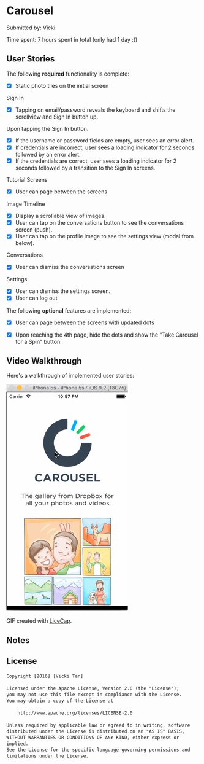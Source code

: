 # Carousel

Submitted by: Vicki

Time spent: 7 hours spent in total (only had 1 day :()

## User Stories

The following **required** functionality is complete:
* [x] Static photo tiles on the initial screen

Sign In
* [x] Tapping on email/password reveals the keyboard and shifts the scrollview and Sign In button up.

Upon tapping the Sign In button.
* [x] If the username or password fields are empty, user sees an error alert.
* [x] If credentials are incorrect, user sees a loading indicator for 2 seconds followed by an error alert.
* [x] If the credentials are correct, user sees a loading indicator for 2 seconds followed by a transition to the Sign In screens.

Tutorial Screens
* [x] User can page between the screens

Image Timeline
* [x] Display a scrollable view of images.
* [x] User can tap on the conversations button to see the conversations screen (push).
* [x] User can tap on the profile image to see the settings view (modal from below).

Conversations
* [x] User can dismiss the conversations screen

Settings
* [x] User can dismiss the settings screen.
* [x] User can log out

The following **optional** features are implemented:
* [x] User can page between the screens with updated dots
* [x] Upon reaching the 4th page, hide the dots and show the "Take Carousel for a Spin" button.


## Video Walkthrough 

Here's a walkthrough of implemented user stories:

<img src='https://github.com/vickiheart/Carousel/blob/master/carousel.gif' title='Video Walkthrough' width='' alt='Video Walkthrough' />

GIF created with [LiceCap](http://www.cockos.com/licecap/).

## Notes


## License

    Copyright [2016] [Vicki Tan]

    Licensed under the Apache License, Version 2.0 (the "License");
    you may not use this file except in compliance with the License.
    You may obtain a copy of the License at

        http://www.apache.org/licenses/LICENSE-2.0

    Unless required by applicable law or agreed to in writing, software
    distributed under the License is distributed on an "AS IS" BASIS,
    WITHOUT WARRANTIES OR CONDITIONS OF ANY KIND, either express or implied.
    See the License for the specific language governing permissions and
    limitations under the License.
